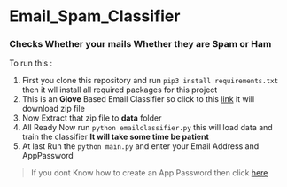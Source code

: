 # Email_Spam_Classifier

### Checks Whether your mails Whether they are Spam or Ham

To run this :

1. First you clone this repository and run `pip3 install requirements.txt` then it wll install all required packages for this project
2. This is an **Glove** Based Email Classifier so click to this [link](http://nlp.stanford.edu/data/glove.6B.zip) it will download zip file 
3. Now Extract that zip file to **data** folder
4. All Ready Now run `python emailclassifier.py` this will load data and train the classifier **It will take some time be patient**
5. At last Run the `python main.py` and enter your Email Address and AppPassword


> If you dont Know how to create an App Password then click [here](https://support.google.com/accounts/answer/185833?hl=en)

